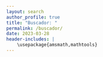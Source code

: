 ```yaml
---
layout: search
author_profile: true
title: "Buscador: "
permalink: /buscador/
date: 2023-03-28
header-includes: |
    \usepackage{amsmath,mathtools}
---
```


<script
  src="https://cdn.mathjax.org/mathjax/latest/MathJax.js?config=TeX-AMS-MML_HTMLorMML"
  type="text/javascript">
</script>
